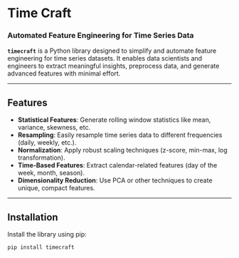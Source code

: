 # **Time Craft**

### Automated Feature Engineering for Time Series Data

**`timecraft`** is a Python library designed to simplify and automate feature engineering for time series datasets. It enables data scientists and engineers to extract meaningful insights, preprocess data, and generate advanced features with minimal effort.

---

## **Features**
- **Statistical Features**: Generate rolling window statistics like mean, variance, skewness, etc.
- **Resampling**: Easily resample time series data to different frequencies (daily, weekly, etc.).
- **Normalization**: Apply robust scaling techniques (z-score, min-max, log transformation).
- **Time-Based Features**: Extract calendar-related features (day of the week, month, season).
- **Dimensionality Reduction**: Use PCA or other techniques to create unique, compact features.

---

## **Installation**

Install the library using pip:

```bash
pip install timecraft
